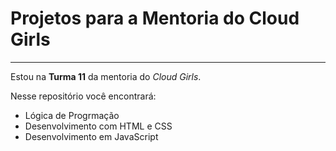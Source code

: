 # Projetos para a Mentoria do Cloud Girls
---

Estou na **Turma 11** da mentoria do *Cloud Girls*.

Nesse repositório você encontrará:
* Lógica de Progrmação
* Desenvolvimento com HTML e CSS
* Desenvolvimento em JavaScript

